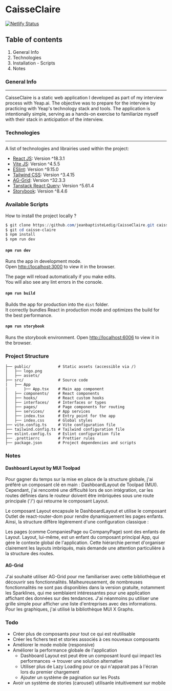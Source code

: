 # CaisseClaire

[![Netlify Status](https://api.netlify.com/api/v1/badges/3a74f22a-7639-4cca-80c9-6b96e20722c2/deploy-status)](https://caisse-claire.netlify.app)

## Table of contents

1. General Info
2. Technologies
3. Installation - Scripts
4. Notes

### General Info

---

CaisseClaire is a static web application I developed as part of my interview process with Yeap.ai. The objective was to prepare for the interview by practicing with Yeap's technology stack and tools. The application is intentionally simple, serving as a hands-on exercise to familiarize myself with their stack in anticipation of the interview.

### Technologies

---

A list of technologies and librairies used within the project:

- [React JS](https://reactjs.org/): Version ^18.3.1
- [Vite JS](https://vite.dev/): Version ^4.5.5
- [ESlint](https://eslint.org/): Version ^9.15.0
- [Tailwind CSS](https://tailwindcss.com/): Version ^3.4.15
- [AG-Grid](https://www.ag-grid.com): Version ^32.3.3
- [Tanstack React Query](https://tanstack.com): Version ^5.61.4
- [Storybook](https://storybook.js.org/): Version ^8.4.6

### Available Scripts

How to install the project locally ?

```powershell
$ git clone https://github.com/jeanbaptisteLedig/CaisseClaire.git caisse-claire
$ git cd caisse-claire
$ npm install
$ npm run dev
```

#### `npm run dev`

Runs the app in development mode.  
Open [http://localhost:3000](http://localhost:3000) to view it in the browser.

The page will reload automatically if you make edits.  
You will also see any lint errors in the console.

#### `npm run build`

Builds the app for production into the `dist` folder.  
It correctly bundles React in production mode and optimizes the build for the best performance.

#### `npm run storybook`

Runs the storybook environment.
Open [http://localhost:6006](http://localhost:6006) to view it in the browser.

### Project Structure

```plaintext
├── public/            # Static assets (accessible via /)
│   ├── logo.png
│   ├── assets/
├── src/               # Source code
|   ├── App
|       ├── App.tsx    # Main app component
│   ├── components/    # React components
│   ├── hooks/         # React custom hooks
│   ├── interfaces/    # Interfaces or types
│   ├── pages/         # Page components for routing
│   ├── services/      # App services
│   ├── index.tsx      # Entry point for the app
│   ├── index.css      # Global styles
├── vite.config.ts     # Vite configuration file
├── tailwind.config.ts # Tailwind configuration file
├── eslint.config.ts   # Eslint configuration file
├── .prettierrc        # Prettier rules
├── package.json       # Project dependencies and scripts
```

### Notes

#### Dashboard Layout by MUI Toolpad

Pour gagner du temps sur la mise en place de la structure globale, j'ai préféré un composant clé en main : DashboardLayout de Toolpad (MUI). Cependant, j'ai rencontré une difficulté lors de son intégration, car les routes définies dans le routeur doivent être imbriquées sous une route principale ('/') qui retourne le composant Layout.

Le composant Layout encapsule le DashboardLayout et utilise le composant Outlet de react-router-dom pour rendre dynamiquement les pages enfants. Ainsi, la structure diffère légèrement d'une configuration classique :

Les pages (comme CompaniesPage ou CompanyPage) sont des enfants de Layout.
Layout, lui-même, est un enfant du composant principal App, qui gère le contexte global de l'application.
Cette hiérarchie permet d'organiser clairement les layouts imbriqués, mais demande une attention particulière à la structure des routes.

#### AG-Grid

J'ai souhaité utiliser AG-Grid pour me familiariser avec cette bibliothèque et découvrir ses fonctionnalités. Malheureusement, de nombreuses fonctionnalités ne sont pas disponibles dans la version gratuite, notamment les Sparklines, qui me semblaient intéressantes pour une application affichant des données sur des tendances. J'ai néanmoins pu utiliser une grille simple pour afficher une liste d'entreprises avec des informations. Pour les graphiques, j'ai utilisé la bibliothèque MUI X Graphs.

### Todo

- Créer plus de composants pour tout ce qui est réutilisable
- Créer les fichers test et stories associés à ces nouveaux composants
- Améliorer le mode mobile (responsive)
- Améliorer la performance globale de l'application
    - Dashboard Layout est peut être un composant lourd qui impact les performances -> trouver une solution alternative
    - Utiliser plus de Lazy Loading pour ce qui n'apparait pas à l'écran lors du premier chargement
    - Ajouter un système de pagination sur les Posts
- Avoir un système de stories (carousel) utilisanle intuitivement sur mobile
